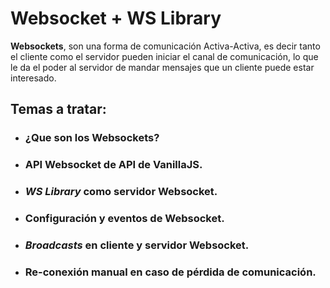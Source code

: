 # Websocket + WS Library

**Websockets**, son una forma de comunicación Activa-Activa, es decir tanto el cliente como el servidor pueden iniciar el canal de comunicación, lo que le da el poder al servidor de mandar mensajes que un cliente puede estar interesado.

## Temas a tratar:
- ### ¿Que son los Websockets?
- ### API Websocket de API de VanillaJS.
- ### **_WS Library_** como servidor Websocket.
- ### Configuración y eventos de Websocket.
- ### **_Broadcasts_** en cliente y servidor Websocket.
- ### Re-conexión manual en caso de pérdida de comunicación.